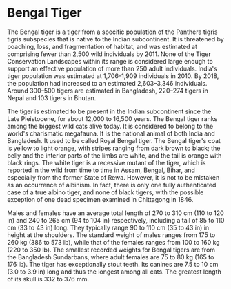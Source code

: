# Bengal Tiger
The Bengal tiger is a tiger from a specific population of the Panthera tigris tigris subspecies that is native to the Indian subcontinent. It is threatened by poaching, loss, and fragmentation of habitat, and was estimated at comprising fewer than 2,500 wild individuals by 2011. None of the Tiger Conservation Landscapes within its range is considered large enough to support an effective population of more than 250 adult individuals. India's tiger population was estimated at 1,706–1,909 individuals in 2010. By 2018, the population had increased to an estimated 2,603–3,346 individuals. Around 300–500 tigers are estimated in Bangladesh, 220–274 tigers in Nepal and 103 tigers in Bhutan.

The tiger is estimated to be present in the Indian subcontinent since the Late Pleistocene, for about 12,000 to 16,500 years. The Bengal tiger ranks among the biggest wild cats alive today. It is considered to belong to the world's charismatic megafauna. It is the national animal of both India and Bangladesh. It used to be called Royal Bengal tiger. The Bengal tiger's coat is yellow to light orange, with stripes ranging from dark brown to black; the belly and the interior parts of the limbs are white, and the tail is orange with black rings. The white tiger is a recessive mutant of the tiger, which is reported in the wild from time to time in Assam, Bengal, Bihar, and especially from the former State of Rewa. However, it is not to be mistaken as an occurrence of albinism. In fact, there is only one fully authenticated case of a true albino tiger, and none of black tigers, with the possible exception of one dead specimen examined in Chittagong in 1846.

Males and females have an average total length of 270 to 310 cm (110 to 120 in) and 240 to 265 cm (94 to 104 in) respectively, including a tail of 85 to 110 cm (33 to 43 in) long. They typically range 90 to 110 cm (35 to 43 in) in height at the shoulders. The standard weight of males ranges from 175 to 260 kg (386 to 573 lb), while that of the females ranges from 100 to 160 kg (220 to 350 lb). The smallest recorded weights for Bengal tigers are from the Bangladesh Sundarbans, where adult females are 75 to 80 kg (165 to 176 lb). The tiger has exceptionally stout teeth. Its canines are 7.5 to 10 cm (3.0 to 3.9 in) long and thus the longest among all cats. The greatest length of its skull is 332 to 376 mm.
